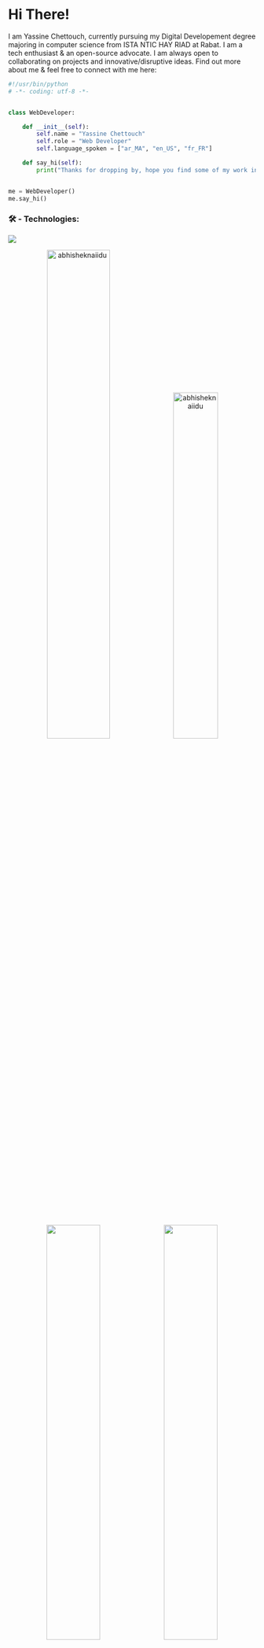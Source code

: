 # Hi There!

I am Yassine Chettouch, currently pursuing my Digital Developement degree majoring in computer science from ISTA NTIC HAY RIAD at Rabat. I am a tech enthusiast & an open-source advocate. I am always open to collaborating on projects and innovative/disruptive ideas. Find out more about me & feel free to connect with me here:



```python
#!/usr/bin/python
# -*- coding: utf-8 -*-


class WebDeveloper:

    def __init__(self):
        self.name = "Yassine Chettouch"
        self.role = "Web Developer"
        self.language_spoken = ["ar_MA", "en_US", "fr_FR"]

    def say_hi(self):
        print("Thanks for dropping by, hope you find some of my work interesting.")


me = WebDeveloper()
me.say_hi()
```

### 🛠 - Technologies:

![](https://img.shields.io/badge/OS-Mac-blue)


<p align="center" width:'100%'> 
    <img width='50.5%'  src="https://github-readme-stats.vercel.app/api?username=yassine-ct&count_private=true&show_icons=true&custom_title=Yassine's%20Github%20Stats:&theme=dark&bg_color=70,000,050505&border_radius=5&hide_border=true&include_all_commits=false" alt="abhisheknaiidu" />
    <img width='42.5%'  src="https://github-readme-stats.vercel.app/api/top-langs/?username=yassine-ct&layout=compact&theme=dark&bg_color=70,050505,000&border_radius=5&hide_border=true" alt="abhisheknaiidu" />
</p>

<p align='center'>
    <img align="center" width='46.5%'   src="https://github-readme-stats.vercel.app/api/wakatime?username=yassine_ct&theme=dark&bg_color=70,050505,000&border_radius=5&hide_border=true" />
    <img align="center" width='46.5%'   src="https://github-readme-stats.vercel.app/api/wakatime?username=yassine_ct&theme=dark&bg_color=70,050505,000&border_radius=5&hide_border=true" />
</p>


### 💻 - Check Out My Repos ⬇️:
<div align='center'>
    <a href="https://github.com/anuraghazra/github-readme-stats">
      <img align="center" width='46.5%' src="https://github-readme-stats.vercel.app/api/pin/?username=yassine-ct&repo=yassine-ct&theme=dark&bg_color=70,050505,000&border_radius=5&hide_border=true" />
    </a>
    <a href="https://github.com/anuraghazra/convoychat">
      <img align="center" width='46.5%' src="https://github-readme-stats.vercel.app/api/pin/?username=yassine-ct&repo=QLF-&theme=dark&bg_color=70,050505,000&border_radius=5&hide_border=true"" />
    </a>
</div>


